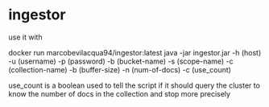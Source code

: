 # ingestor

use it with

docker run marcobevilacqua94/ingestor:latest java -jar ingestor.jar -h (host) -u (username) -p (password) -b (bucket-name) -s (scope-name) -c (collection-name) -b (buffer-size) -n (num-of-docs) -c (use_count)

use_count is a boolean used to tell the script if it should query the cluster to know the number of docs in the collection and stop more precisely
